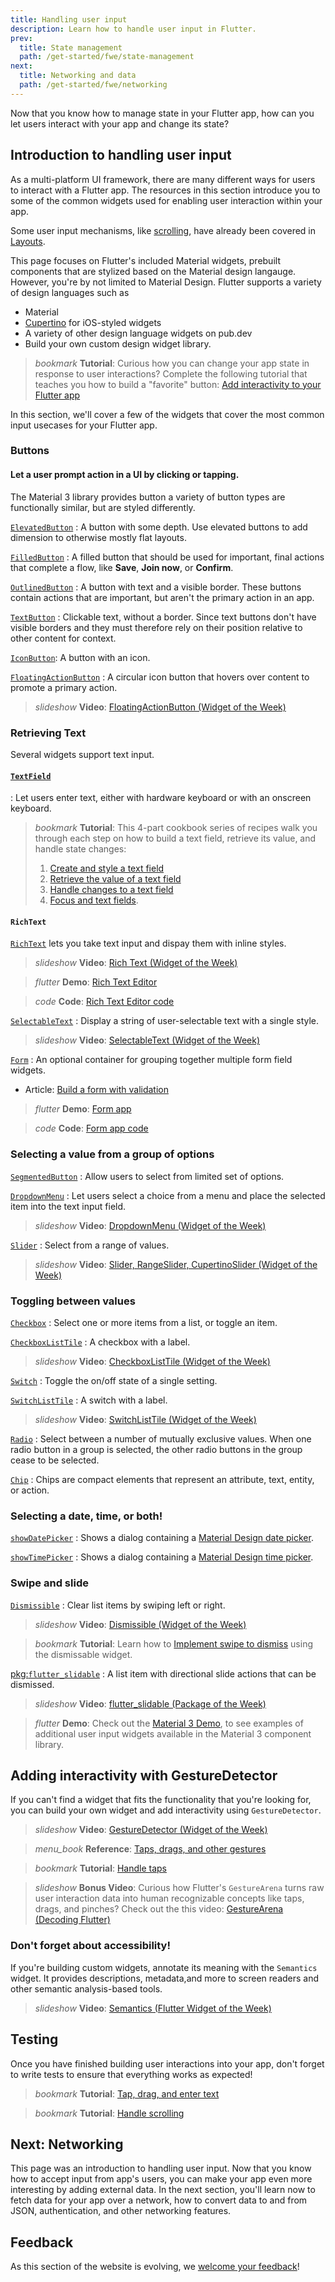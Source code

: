 ```yaml
---
title: Handling user input
description: Learn how to handle user input in Flutter.
prev:
  title: State management
  path: /get-started/fwe/state-management
next:
  title: Networking and data
  path: /get-started/fwe/networking
---
```


Now that you know how to manage state in your
Flutter app, how can you let users interact
with your app and change its state? 

## Introduction to handling user input

As a multi-platform UI framework,
there are many different ways for users
to interact with a Flutter app.
The resources in this section introduce
you to some of the common widgets used
for enabling user interaction within your app. 

Some user input mechanisms, like [scrolling][],
have already been covered in [Layouts][]. 

This page focuses on Flutter's included Material widgets, prebuilt components that are stylized based on the Material design langauge. 
However, you're by not limited to Material Design. Flutter supports a variety of design languages such as 
- Material
- [Cupertino][] for iOS-styled widgets
- A variety of other design language widgets on pub.dev
- Build your own custom design widget library.

[Layouts]: /get-started/fwe/layout
[Cupertino]: {{site.api}}/flutter/cupertino/cupertino-library.html

> <i class="material-symbols" aria-hidden="true">bookmark</i> **Tutorial**: 
> Curious how you can change your app
> state in response to user interactions?
> Complete the following tutorial that
> teaches you how to build a "favorite" button: [Add interactivity to your Flutter app][]

In this section, we'll cover a few of the widgets that cover the most common input usecases for your Flutter app. 

### Buttons

#### Let a user prompt action in a UI by clicking or tapping. 

The Material 3 library provides button a variety of button types are functionally similar,
but are styled differently. 

[`ElevatedButton`][]
: A button with some depth.
  Use elevated buttons to add dimension
  to otherwise mostly flat layouts.

[`FilledButton`][]
: A filled button that should be used for important,
  final actions that complete a flow,
  like **Save**, **Join now**, or **Confirm**.

[`OutlinedButton`][]
: A button with text and a visible border.
  These buttons contain actions that are important,
  but aren't the primary action in an app.

[`TextButton`][]
: Clickable text, without a border.
  Since text buttons don't have visible borders
  and they must therefore rely on their position
  relative to other content for context.

[`IconButton`][]: A button with an icon. 

[`FloatingActionButton`][]
: A circular icon button that hovers over
  content to promote a primary action.

> <i class="material-symbols" aria-hidden="true">slideshow</i> **Video**: 
> [FloatingActionButton (Widget of the Week)][]

[`ElevatedButton`]: {{site.api}}/flutter/material/ElevatedButton-class.html
[`FilledButton`]: {{site.api}}/flutter/material/FilledButton-class.html
[`FloatingActionButton`]: {{site.api}}/flutter/material/FloatingActionButton-class.html
[FloatingActionButton (Widget of the Week)]: https://youtu.be/2uaoEDOgk_I?si=MQZcSp24oRaS_kiY
[`IconButton`]: {{site.api}}/flutter/material/IconButton-class.html
[`OutlinedButton`]: {{site.api}}/flutter/material/OutlinedButton-class.html
[`TextButton`]: {{site.api}}/flutter/material/TextButton-class.html

### Retrieving Text

Several widgets support text input. 

#### [`TextField`][]
: Let users enter text, either with hardware
  keyboard or with an onscreen keyboard.

> <i class="material-symbols" aria-hidden="true">bookmark</i> **Tutorial**: 
> This 4-part cookbook series of recipes walk
> you through each step on how to build a text field,
> retrieve its value, and handle state changes:
> 1. [Create and style a text field][]
> 1. [Retrieve the value of a text field][]
> 1. [Handle changes to a text field][]
> 1. [Focus and text fields][].

#### `RichText`
 [`RichText`][] lets you take text input and dispay them with inline styles.

> <i class="material-symbols" aria-hidden="true">slideshow</i> **Video**: 
> [Rich Text (Widget of the Week)][]

> <i class="material-symbols" aria-hidden="true">flutter</i> **Demo**: 
> [Rich Text Editor][]

> <i class="material-symbols" aria-hidden="true">code</i> **Code**: 
> [Rich Text Editor code][]

[`SelectableText`][]
: Display a string of user-selectable text with a single style.
> <i class="material-symbols" aria-hidden="true">slideshow</i> **Video**: 
> [SelectableText (Widget of the Week)][]

[`Form`][]
: An optional container for grouping together
  multiple form field widgets. 

* Article: [Build a form with validation][]

> <i class="material-symbols" aria-hidden="true">flutter</i> **Demo**: 
> [Form app][]

> <i class="material-symbols" aria-hidden="true">code</i> **Code**: 
> [Form app code][]

[Build a form with validation]: /cookbook/forms/validation
[Create and style a text field]: /cookbook/forms/text-input
[Focus and text fields]: /cookbook/forms/focus
[`Form`]: {{site.api}}/flutter/widgets/Form-class.html
[Form app]: https://flutter.github.io/samples/web/form_app/
[Form app code]: https://github.com/flutter/samples/tree/main/form_app
[Handle changes to a text field]: /cookbook/forms/text-field-changes
[Retrieve the value of a text field]: /cookbook/forms/retrieve-input
[`RichText`]: {{site.api}}/flutter/widgets/RichText-class.html
[Rich Text (Widget of the Week)]: https://www.youtube.com/watch?v=rykDVh-QFfw
[Rich Text Editor]: https://flutter.github.io/samples/rich_text_editor.html
[Rich Text Editor code]: https://github.com/flutter/samples/tree/main/simplistic_editor
[`SelectableText`]: {{site.api}}/flutter/material/SelectableText-class.html
[SelectableText (Widget of the Week)]: https://www.youtube.com/watch?v=ZSU3ZXOs6hc
[`TextField`]: {{site.api}}/flutter/material/TextField-class.html

### Selecting a value from a group of options

[`SegmentedButton`][]
: Allow users to select from limited set of options.

[`DropdownMenu`][]
: Let users select a choice from a menu and place the
  selected item into the text input field.

> <i class="material-symbols" aria-hidden="true">slideshow</i> **Video**: 
> [DropdownMenu (Widget of the Week)][]

[`Slider`][]
: Select from a range of values.
> <i class="material-symbols" aria-hidden="true">slideshow</i> **Video**: 
> [Slider, RangeSlider, CupertinoSlider (Widget of the Week)][]

[`DropdownMenu`]: {{site.api}}/flutter/material/DropdownMenu-class.html
[DropdownMenu (Widget of the Week)]: https://youtu.be/giV9AbM2gd8?si=E23hjg72cjMTe_mz
[`SegmentedButton`]: {{site.api}}/flutter/material/SegmentedButton-class.html
[`Slider`]: {{site.api}}/flutter/material/Slider-class.html
[Slider, RangeSlider, CupertinoSlider (Widget of the Week)]: https://www.youtube.com/watch?v=ufb4gIPDmEss

### Toggling between values

[`Checkbox`][]
: Select one or more items from a list,
  or toggle an item.

[`CheckboxListTile`][]
: A checkbox with a label.

> <i class="material-symbols" aria-hidden="true">slideshow</i> **Video**: 
> [CheckboxListTile (Widget of the Week)][]

[`Switch`][]
: Toggle the on/off state of a single setting.

[`SwitchListTile`][]
: A switch with a label. 

> <i class="material-symbols" aria-hidden="true">slideshow</i> **Video**: 
> [SwitchListTile (Widget of the Week)][]

[`Radio`][]
: Select between a number of mutually exclusive values.
  When one radio button in a group is selected,
  the other radio buttons in the group cease to be selected.

[`Chip`][]
: Chips are compact elements that represent an attribute,
  text, entity, or action.

### Selecting a date, time, or both!

[`showDatePicker`][]
: Shows a dialog containing a
  [Material Design date picker][].

[`showTimePicker`][]
: Shows a dialog containing a
  [Material Design time picker][].

### Swipe and slide

[`Dismissible`][]
: Clear list items by swiping left or right.

> <i class="material-symbols" aria-hidden="true">slideshow</i> **Video**: 
> [Dismissible (Widget of the Week)][]

> <i class="material-symbols" aria-hidden="true">bookmark</i> **Tutorial**: 
> Learn how to [Implement swipe to dismiss][] using the dismissable widget.

[pkg:`flutter_slidable`][]
: A list item with directional slide actions
  that can be dismissed.

> <i class="material-symbols" aria-hidden="true">slideshow</i> **Video**: 
> [flutter_slidable (Package of the Week)][]


> <i class="material-symbols" aria-hidden="true">flutter</i> **Demo**: 
> Check out the [Material 3 Demo][],
> to see examples of additional user input widgets
> available in the Material 3 component library. 

## Adding interactivity with GestureDetector 

If you can't find a widget that fits the functionality
that you're looking for, you can build your own widget and add interactivity
using `GestureDetector`. 

> <i class="material-symbols" aria-hidden="true">slideshow</i> **Video**: 
> [GestureDetector (Widget of the Week)][]

> <i class="material-symbols" aria-hidden="true">menu_book</i> **Reference**: 
> [Taps, drags, and other gestures][]

> <i class="material-symbols" aria-hidden="true">bookmark</i> **Tutorial**: 
> [Handle taps][]

> <i class="material-symbols" aria-hidden="true">slideshow</i> **Bonus Video**: 
> Curious how Flutter's
`GestureArena` turns raw user interaction data into
human recognizable concepts like taps, drags, and pinches?
Check out the this video: [GestureArena (Decoding Flutter)][]

### Don't forget about accessibility!

If you're building custom widgets, annotate its meaning with the `Semantics` widget.
It provides descriptions, metadata,and more to screen readers and other semantic
analysis-based tools. 

> <i class="material-symbols" aria-hidden="true">slideshow</i> **Video**: 
> [Semantics (Flutter Widget of the Week)][]

## Testing

Once you have finished building user interactions
into your app, don't forget to write tests to
ensure that everything works as expected!

> <i class="material-symbols" aria-hidden="true">bookmark</i> **Tutorial**: 
> [Tap, drag, and enter text][]

> <i class="material-symbols" aria-hidden="true">bookmark</i> **Tutorial**: 
> [Handle scrolling][]

[GestureArena (Decoding Flutter)]: https://www.youtube.com/watch?v=Q85LBtBdi0U
[GestureDetector (Widget of the Week)]: https://www.youtube.com/watch?v=WhVXkCFPmK4
[Handle taps]: /cookbook/gestures/handling-taps
[Semantics (Flutter Widget of the Week)]: https://youtu.be/NvtMt_DtFrQ?si=o79BqAg9NAl8EE8_
[Tap, drag, and enter text]: /cookbook/testing/widget/tap-drag
[Taps, drags, and other gestures]: /ui/interactivity/gestures#gestures


## Next: Networking

This page was an introduction to handling user input.
Now that you know how to accept input from app's users,
you can make your app even more interesting by adding
external data. In the next section,
you'll learn now to fetch data for your app over a network,
how to convert data to and from JSON, authentication,
and other networking features. 

[scrolling]: /get-started/fwe/layout#scrolling-widgets

[Add interactivity to your Flutter app]: /ui/interactivity
[Material 3 Demo]: https://flutter.github.io/samples/web/material_3_demo/



[`Checkbox`]: {{site.api}}/flutter/material/Checkbox-class.html
[`CheckboxListTile`]: {{site.api}}/flutter/material/CheckboxListTile-class.html
[CheckboxListTile (Widget of the Week)]: https://www.youtube.com/watch?v=RkSqPAn9szs
[`Switch`]: {{site.api}}/flutter/material/Switch-class.html
[`SwitchListTile`]: {{site.api}}/flutter/material/SwitchListTile-class.html
[SwitchListTile (Widget of the Week)]: https://www.youtube.com/watch?v=0igIjvtEWNU
[`Radio`]: {{site.api}}/flutter/material/Radio-class.html
[`Chip`]: {{site.api}}/flutter/material/Chip-class.html

[Material Design date picker]: https://m3.material.io/components/date-pickers/overview
[Material Design time picker]: https://m3.material.io/components/time-pickers/overview
[`showDatePicker`]: {{site.api}}/flutter/material/showDatePicker.html
[`showTimePicker`]: {{site.api}}/flutter/material/showTimePicker.html

[`Dismissible`]: {{site.api}}/flutter/widgets/Dismissible-class.html
[Dismissible (Widget of the Week)]: https://youtu.be/iEMgjrfuc58?si=f0S7IdaA9PIWIYvl
[Implement swipe to dismiss]: /cookbook/gestures/dismissible
[pkg:`flutter_slidable`]: https://pub.dev/packages/flutter_slidable
[flutter_slidable (Package of the Week)]: https://www.youtube.com/watch?v=QFcFEpFmNJ8

[Handle scrolling]: /cookbook/testing/widget/scrolling

## Feedback

As this section of the website is evolving, 
we [welcome your feedback][]!

[welcome your feedback]: https://google.qualtrics.com/jfe/form/SV_6A9KxXR7XmMrNsy?page="user-input"

